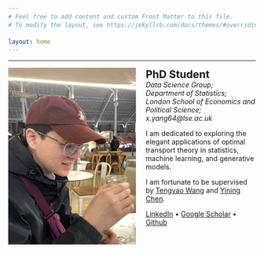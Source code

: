 ```yaml
---
# Feel free to add content and custom Front Matter to this file.
# To modify the layout, see https://jekyllrb.com/docs/themes/#overriding-theme-defaults

layout: home
---
```

<hr />
<div class="intro" style="display: flex; align-items: flex-start; gap: 20px;">
    <div class="image-container" style="flex-shrink: 0;">
        <img src="assets/me.jpg" alt="Portrait of Xuzhi" width="260" height = "360" class="header_img" />
    </div>
    <div class="text-container">
        <strong style="font-size: 16pt;">PhD Student</strong><br />
        <div style="font-style: italic">
        Data Science Group;<br />
        Department of Statistics;<br />
        London School of Economics and Political Science; <br />
        x.yang64@lse.ac.uk
        </div>
        <p>
        I am dedicated to exploring the elegant applications of optimal transport theory in statistics, machine learning, and generative models.
        </p>
        <p>
        I am fortunate to be supervised by <a  href = "https://personal.lse.ac.uk/wangt60">Tengyao Wang</a> and <a  href = "https://personal.lse.ac.uk/cheny100/">Yining Chen</a>.
        </p>
        <span>
        <a href="https://www.linkedin.com/in/xuzhi-yang-9257871b1/">LinkedIn</a>
        &bull;
        <a href="https://scholar.google.com/citations?user=XnH5giYAAAAJ&hl=en&oi=sra">Google Scholar</a>
        &bull;
        <a href="https://github.com/YANG1030">Github</a>
        </span>
    </div>
</div>
